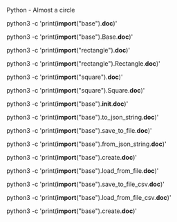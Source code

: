 Python - Almost a circle

python3 -c 'print(__import__("base").__doc__)'

python3 -c 'print(__import__("base").Base.__doc__)'

python3 -c 'print(__import__("rectangle").__doc__)'

python3 -c 'print(__import__("rectangle").Rectangle.__doc__)'

python3 -c 'print(__import__("square").__doc__)'

python3 -c 'print(__import__("square").Square.__doc__)'

python3 -c 'print(__import__("base").__init__.__doc__)'

python3 -c 'print(__import__("base").to_json_string.__doc__)'

python3 -c 'print(__import__("base").save_to_file.__doc__)'

python3 -c 'print(__import__("base").from_json_string.__doc__)'

python3 -c 'print(__import__("base").create.__doc__)'

python3 -c 'print(__import__("base").load_from_file.__doc__)'

python3 -c 'print(__import__("base").save_to_file_csv.__doc__)'

python3 -c 'print(__import__("base").load_from_file_csv.__doc__)'

python3 -c 'print(__import__("base").create.__doc__)'
